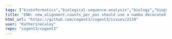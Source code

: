 ```yaml
---
tags: ["bioinformatics","biological-sequence-analysis","biology","biopython","data-science","evolution","genomics","help-wanted","markov-chain","maximum-likelihood","molecular-evolution","non-stationary","parallel","phylogenetic-trees","phylogenetics","pycogent","python","sequence-alignment","signal-processing","statistics"]
title: "ENH: new_alignment.counts_per_pos should use a numba decorated function"
html_url: "https://github.com/cogent3/cogent3/issues/2139"
user: "KatherineCaley"
repo: "cogent3/cogent3"
---
```


